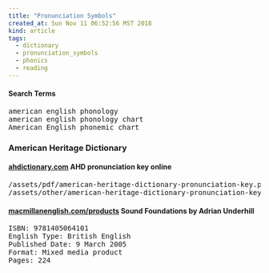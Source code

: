 ```yaml
---
title: "Pronunciation Symbols"
created_at: Sun Nov 11 06:52:56 MST 2018
kind: article
tags:
  - dictionary
  - pronunciation_symbols
  - phonics
  - reading
---
```


<h4>Search Terms</h4>

<pre>
american english phonology
american english phonology chart
American English phonemic chart
</pre>

<h3>American Heritage Dictionary</h3>

<h4>
  <a href="https://www.ahdictionary.com/application/resources/misc/pronkey.pdf" target="_blank">ahdictionary.com</a>
  AHD pronunciation key online
</h4>

<pre>
/assets/pdf/american-heritage-dictionary-pronunciation-key.pdf
/assets/other/american-heritage-dictionary-pronunciation-key.zabw
</pre>

<h4>
  <a href="http://www.macmillanenglish.com/products/sound-foundations-pack-new-edition/" target="_blank">macmillanenglish.com/products</a>
  Sound Foundations by Adrian Underhill
</h4>

<pre>
ISBN: 9781405064101
English Type: British English
Published Date: 9 March 2005
Format: Mixed media product
Pages: 224
</pre>

<!--
html boilerplate fragments
<a href="" target="_blank"></a>
<a name=""></a>
<img src="" width="400px">
<ul>
  <li></li>
  <li><a href="" target="_blank"></a></li>
</ul>
<pre>
</pre>
<p style="margin-bottom: 2em;"></p>
<hr style="border: 0; height: 3px; background: #333; background-image: linear-gradient(to right, #ccc, #333, #ccc);">
<pre><code>
</code></pre>
<math xmlns='http://www.w3.org/1998/Math/MathML' display='block'>
</math>
:-->
